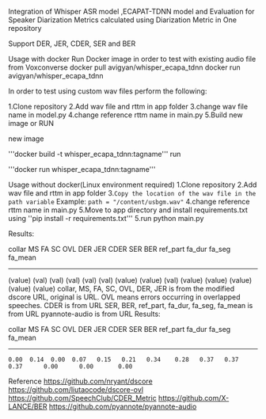 Integration of Whisper ASR model ,ECAPAT-TDNN model and  Evaluation for Speaker Diarization
Metrics calculated using Diarization Metric in One repository

Support DER, JER, CDER, SER and BER

Usage with docker
Run Docker image in order to test with existing audio file from Voxconverse
docker pull avigyan/whisper_ecapa_tdnn
docker run avigyan/whisper_ecapa_tdnn

In order to test using custom wav files perform the following:

1.Clone repository
2.Add wav file and rttm in app folder
3.change wav file name in model.py
4.change reference rttm name in main.py
5.Build new image or RUN

new image

'''docker build -t whisper_ecapa_tdnn:tagname'''
run

'''docker run whisper_ecapa_tdnn:tagname'''

Usage without docker(Linux environment required)
1.Clone repository
2.Add wav file and rttm in app folder
3.```Copy the location of the wav file in the path variable```
Example:
```path = "/content/usbgm.wav"```
4.change reference rttm name in main.py
5.Move to app directory and install requirements.txt using ''pip install -r requirements.txt''' 5.run python main.py

Results:

 collar    MS    FA    SC    OVL    DER    JER    CDER    SER    BER    ref_part    fa_dur    fa_seg    fa_mean
--------  ----  ----  ----  -----  -----  -----  ------  -----  -----  ----------  --------  --------  ---------
(value)  (val) (val)  (val) (val) (val)  (value) (value) (val) (value)   (value)    (value)   (value)   (value)
collar, MS, FA, SC, OVL, DER, JER is from the modified dscore URL, original is URL. OVL means errors occurring in overlapped speeches.
CDER is from URL
SER, BER, ref_part, fa_dur, fa_seg, fa_mean is from URL
pyannote-audio is from URL
Results:

  collar    MS    FA    SC    OVL    DER    JER    CDER    SER    BER    ref_part    fa_dur    fa_seg    fa_mean
--------  ----  ----  ----  -----  -----  -----  ------  -----  -----  ----------  --------  --------  ---------
    0.00  0.14  0.00  0.07   0.15   0.21   0.34    0.28   0.37   0.37        0.37      0.00      0.00       0.00
Reference
https://github.com/nryant/dscore
https://github.com/liutaocode/dscore-ovl
https://github.com/SpeechClub/CDER_Metric
https://github.com/X-LANCE/BER
https://github.com/pyannote/pyannote-audio
